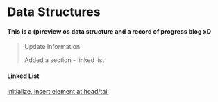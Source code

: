 # Data Structures
#### This is a (p)review os data structure and a record of progress blog xD
> Update Information 
>
> Added a section - linked list

#### Linked List

[Initialize, insert element at head/tail](https://github.com/Boxun-coder/Data-Structures/blob/master/LinkedList/LinkedList.cpp)

